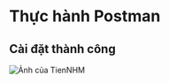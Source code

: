 # Thực hành Postman

## Cài đặt thành công

![Ảnh của TienNHM](https://drive.google.com/file/d/1KNTjX058pkMB91pPfrR3urCNmoVfwUcG/view?usp=sharing)
